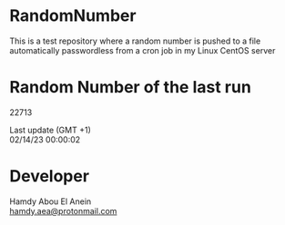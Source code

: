 # RandomNumber    
This is a test repository where a random number is pushed to a file automatically passwordless from a cron job in my Linux CentOS server    
# Random Number of the last run   
22713
      
Last update (GMT +1)    
02/14/23 00:00:02
# Developer    
Hamdy Abou El Anein   
hamdy.aea@protonmail.com
